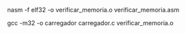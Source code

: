 nasm -f elf32 -o verificar_memoria.o verificar_memoria.asm

gcc -m32 -o carregador carregador.c verificar_memoria.o